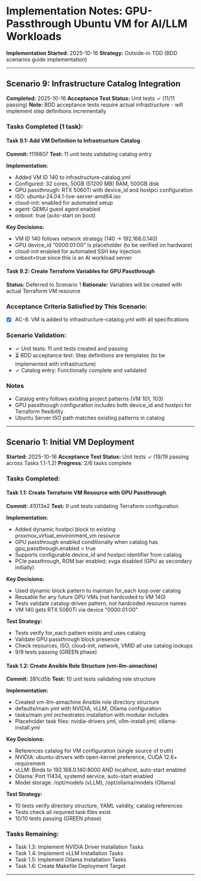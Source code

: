 # Implementation Notes: GPU-Passthrough Ubuntu VM for AI/LLM Workloads

**Implementation Started:** 2025-10-16
**Strategy:** Outside-in TDD (BDD scenarios guide implementation)

---

## Scenario 9: Infrastructure Catalog Integration
**Completed:** 2025-10-16
**Acceptance Test Status:** Unit tests ✓ (11/11 passing)
**Note:** BDD acceptance tests require actual infrastructure - will implement step definitions incrementally

### Tasks Completed (1 task):

#### Task 9.1: Add VM Definition to Infrastructure Catalog
**Commit:** f119807
**Test:** 11 unit tests validating catalog entry

**Implementation:**
- Added VM ID 140 to infrastructure-catalog.yml
- Configured: 32 cores, 50GB (51200 MB) RAM, 500GB disk
- GPU passthrough: RTX 5060Ti with device_id and hostpci configuration
- ISO: ubuntu-24.04.1-live-server-amd64.iso
- cloud-init: enabled for automated setup
- agent: QEMU guest agent enabled
- onboot: true (auto-start on boot)

**Key Decisions:**
- VM ID 140 follows network strategy (140 → 192.168.0.140)
- GPU device_id "0000:01:00" is placeholder (to be verified on hardware)
- cloud-init enabled for automated SSH key injection
- onboot=true since this is an AI workload server

#### Task 9.2: Create Terraform Variables for GPU Passthrough
**Status:** Deferred to Scenario 1
**Rationale:** Variables will be created with actual Terraform VM resource

### Acceptance Criteria Satisfied by This Scenario:
- [x] AC-8: VM is added to infrastructure-catalog.yml with all specifications

### Scenario Validation:
- ✓ Unit tests: 11 unit tests created and passing
- ⏳ BDD acceptance test: Step definitions are templates (to be implemented with infrastructure)
- ✓ Catalog entry: Functionally complete and validated

### Notes
- Catalog entry follows existing project patterns (VM 101, 103)
- GPU passthrough configuration includes both device_id and hostpci for Terraform flexibility
- Ubuntu Server ISO path matches existing patterns in catalog

---

## Scenario 1: Initial VM Deployment
**Started:** 2025-10-16
**Acceptance Test Status:** Unit tests ✓ (19/19 passing across Tasks 1.1-1.2)
**Progress:** 2/6 tasks complete

### Tasks Completed:

#### Task 1.1: Create Terraform VM Resource with GPU Passthrough
**Commit:** 41013e2
**Test:** 9 unit tests validating Terraform configuration

**Implementation:**
- Added dynamic hostpci block to existing proxmox_virtual_environment_vm resource
- GPU passthrough enabled conditionally when catalog has gpu_passthrough.enabled = true
- Supports configurable device_id and hostpci identifier from catalog
- PCIe passthrough, ROM bar enabled; xvga disabled (GPU as secondary initially)

**Key Decisions:**
- Used dynamic block pattern to maintain for_each loop over catalog
- Reusable for any future GPU VMs (not hardcoded to VM 140)
- Tests validate catalog-driven pattern, not hardcoded resource names
- VM 140 gets RTX 5060Ti via device "0000:01:00"

**Test Strategy:**
- Tests verify for_each pattern exists and uses catalog
- Validate GPU passthrough block presence
- Check resources, ISO, cloud-init, network, VMID all use catalog lookups
- 9/9 tests passing (GREEN phase)

#### Task 1.2: Create Ansible Role Structure (vm-llm-aimachine)
**Commit:** 381cd5b
**Test:** 10 unit tests validating role structure

**Implementation:**
- Created vm-llm-aimachine Ansible role directory structure
- defaults/main.yml with NVIDIA, vLLM, Ollama configuration
- tasks/main.yml orchestrates installation with modular includes
- Placeholder task files: nvidia-drivers.yml, vllm-install.yml, ollama-install.yml

**Key Decisions:**
- References catalog for VM configuration (single source of truth)
- NVIDIA: ubuntu-drivers with open-kernel preference, CUDA 12.6+ requirement
- vLLM: Binds to 192.168.0.140:8000 AND localhost, auto-start enabled
- Ollama: Port 11434, systemd service, auto-start enabled
- Model storage: /opt/models (vLLM), /opt/ollama/models (Ollama)

**Test Strategy:**
- 10 tests verify directory structure, YAML validity, catalog references
- Tests check all required task files exist
- 10/10 tests passing (GREEN phase)

### Tasks Remaining:
- Task 1.3: Implement NVIDIA Driver Installation Tasks
- Task 1.4: Implement vLLM Installation Tasks
- Task 1.5: Implement Ollama Installation Tasks
- Task 1.6: Create Makefile Deployment Target

---
